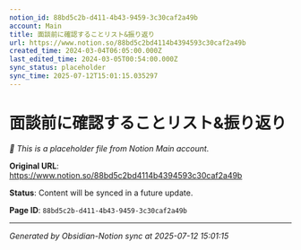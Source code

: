 ```yaml
---
notion_id: 88bd5c2b-d411-4b43-9459-3c30caf2a49b
account: Main
title: 面談前に確認することリスト&振り返り
url: https://www.notion.so/88bd5c2bd4114b4394593c30caf2a49b
created_time: 2024-03-04T06:05:00.000Z
last_edited_time: 2024-03-05T00:54:00.000Z
sync_status: placeholder
sync_time: 2025-07-12T15:01:15.035297
---
```


# 面談前に確認することリスト&振り返り

*🔄 This is a placeholder file from Notion Main account.*

**Original URL**: https://www.notion.so/88bd5c2bd4114b4394593c30caf2a49b

**Status**: Content will be synced in a future update.

**Page ID**: `88bd5c2b-d411-4b43-9459-3c30caf2a49b`

---

*Generated by Obsidian-Notion sync at 2025-07-12 15:01:15*
